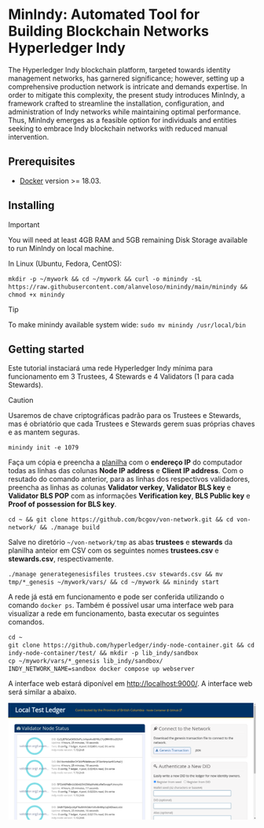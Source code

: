 # MinIndy: Automated Tool for Building Blockchain Networks Hyperledger Indy

The Hyperledger Indy blockchain platform, targeted towards identity management networks, has garnered significance; however, setting up a comprehensive production network is intricate and demands expertise. In order to mitigate this complexity, the present study introduces MinIndy, a framework crafted to streamline the installation, configuration, and administration of Indy networks while maintaining optimal performance. Thus, MinIndy emerges as a feasible option for individuals and entities seeking to embrace Indy blockchain networks with reduced manual intervention.

## Prerequisites

* [Docker](https://www.docker.com/) version >= 18.03.

## Installing

> [!IMPORTANT]
> You will need at least 4GB RAM and 5GB remaining Disk Storage available to run MinIndy on local machine.

In Linux (Ubuntu, Fedora, CentOS): 
```
mkdir -p ~/mywork && cd ~/mywork && curl -o minindy -sL https://raw.githubusercontent.com/alanveloso/minindy/main/minindy && chmod +x minindy
```

> [!TIP]
> To make minindy available system wide: `sudo mv minindy /usr/local/bin`

## Getting started

Este tutorial instaciará uma rede Hyperledger Indy mínima para funcionamento em 3 Trustees, 4 Stewards e 4 Validators (1 para cada Stewards). 

> [!CAUTION]
> Usaremos de chave criptográficas padrão para os Trustees e Stewards, mas é obriatório que cada Trustees e Stewards gerem suas próprias chaves e as mantem seguras.

```
minindy init -e 1079
```

Faça um cópia e preencha a [planilha](https://docs.google.com/spreadsheets/d/1K7y4GAIWTqpMy-4VnXnpwfwruPuI0d5gh_fiBZj__tE/edit?usp=sharing) com o **endereço IP** do computador todas as linhas das colunas **Node IP address** e **Client IP address**. Com o resutado do comando anterior, para as linhas dos respectivos validadores, preencha as linhas as colunas **Validator verkey**, **Validator BLS key** e **Validator BLS POP** com as informações **Verification key**, **BLS Public key** e **Proof of possession for BLS key**.

```
cd ~ && git clone https://github.com/bcgov/von-network.git && cd von-network/ && ./manage build
```

Salve no diretório `~/von-network/tmp` as abas **trustees** e **stewards** da planilha anteior em CSV com os seguintes nomes **trustees.csv** e **stewards.csv**, respectivamente.

```
./manage generategenesisfiles trustees.csv stewards.csv && mv tmp/*_genesis ~/mywork/vars/ && cd ~/mywork && minindy start
```

A rede já está em funcionamento e pode ser conferida utilizando o comando `docker ps`. Também é possível usar uma interface web para visualizar a rede em funcionamento, basta executar os seguintes comandos.

```
cd ~
git clone https://github.com/hyperledger/indy-node-container.git && cd indy-node-container/test/ && mkdir -p lib_indy/sandbox
cp ~/mywork/vars/*_genesis lib_indy/sandbox/
INDY_NETWORK_NAME=sandbox docker compose up webserver
```

A interface web estará diponível em [http://localhost:9000/](http://localhost:9000/). A interface web será similar a abaixo.

![MinIndy - Interface Web](./docs/images/minindy-web-interface.png "Interface web do MinIndy")